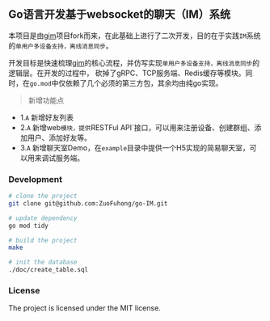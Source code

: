 ## Go语言开发基于websocket的聊天（IM）系统

本项目是由[gim](https://github.com/alberliu/gim)项目fork而来，在此基础上进行了二次开发，目的在于实践`IM`系统的`单用户多设备支持，离线消息同步`。

开发目标是快速梳理[gim](https://github.com/alberliu/gim)的核心流程，并仿写实现`单用户多设备支持，离线消息同步`的逻辑层。在开发的过程中，
砍掉了gRPC、TCP服务端、Redis缓存等模块。同时，在`go.mod`中仅依赖了几个必须的第三方包，其余均由纯go实现。

> 新增功能点

- 1.`A` 新增好友列表
- 2.`A` 新增web`模块，提供`RESTFul API`接口，可以用来注册设备、创建群组、添加用户、添加好友等。
- 3.`A` 新增聊天室Demo，在`example`目录中提供一个H5实现的简易聊天室，可以用来调试服务端。

### Development

```sh
# clone the project
git clone git@github.com:ZuoFuhong/go-IM.git

# update dependency
go mod tidy

# build the project
make

# init the database
./doc/create_table.sql
```

### License

The project is licensed under the MIT license.

